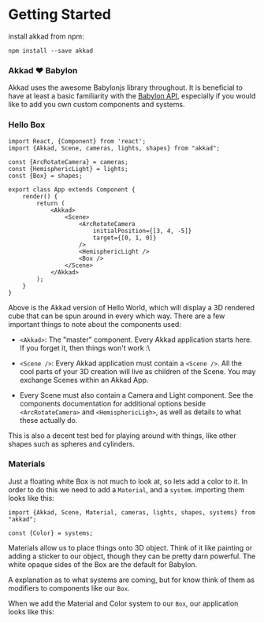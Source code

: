 Getting Started
===============

install akkad from npm:

```
npm install --save akkad
```

### Akkad :heart: Babylon

Akkad uses the awesome Babylonjs library throughout. It is beneficial to have at least a basic familiarity with the [Babylon API](http://doc.babylonjs.com/), especially if you would like to add you own custom components and systems.

### Hello Box

```
import React, {Component} from 'react';
import {Akkad, Scene, cameras, lights, shapes} from "akkad";

const {ArcRotateCamera} = cameras;
const {HemisphericLight} = lights;
const {Box} = shapes;

export class App extends Component {
    render() {
        return (
            <Akkad>
                <Scene>
                    <ArcRotateCamera
                        initialPosition={[3, 4, -5]}
                        target={[0, 1, 0]}
                    />
                    <HemisphericLight />
                    <Box />
                </Scene>
            </Akkad>
        );
    }
}
```

Above is the Akkad version of Hello World, which will display a 3D rendered cube that can be spun around in every which way. There are a few important things to note about the components used: 

- `<Akkad>`: The "master" component. Every Akkad application starts here. If you forget it, then things won't work :\

- `<Scene />`: Every Akkad application must contain a `<Scene />`. All the cool parts of your 3D creation will live as children of the Scene. You may exchange Scenes within an Akkad App. 

- Every Scene must also contain a Camera and Light component. See the components documentation for additional options beside `<ArcRotateCamera>` and `<HemisphericLigh>`, as well as details to what these actually do.

This is also a decent test bed for playing around with things, like other shapes such as spheres and cylinders.  

### Materials

Just a floating white Box is not much to look at, so lets add a color to it. In order to do this we need to add a `Material`, and a `system`. importing them looks like this:

```
import {Akkad, Scene, Material, cameras, lights, shapes, systems} from "akkad";

const {Color} = systems;
```

Materials allow us to place things onto 3D object. Think of it like painting or adding a sticker to our object, though they can be pretty darn powerful. The white opaque sides of the Box are the default for Babylon.

A explanation as to what systems are coming, but for know think of them as modifiers to components like our `Box`.

When we add the Material and Color system to our `Box`, our application looks like this:

```
```